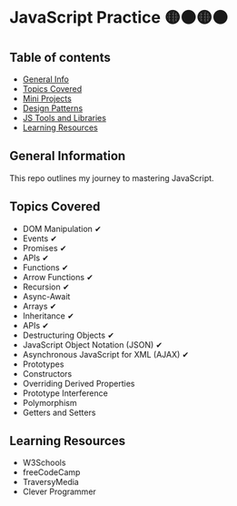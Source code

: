 # JavaScript Practice 🟡⚫🟡⚫

## Table of contents
* [General Info](#general-info)
* [Topics Covered](#topics-covered)
* [Mini Projects](#mini-projects)
* [Design Patterns](#design-patterns)
* [JS Tools and Libraries](#js-tools)
* [Learning Resources](#resources)


## General Information
This repo outlines my journey to mastering JavaScript. 


## Topics Covered

- DOM Manipulation ✔
- Events ✔
- Promises ✔
- APIs ✔
- Functions ✔
- Arrow Functions ✔
- Recursion ✔
- Async-Await 
- Arrays ✔
- Inheritance ✔
- APIs ✔
- Destructuring Objects ✔
- JavaScript Object Notation (JSON) ✔
- Asynchronous JavaScript for XML (AJAX) ✔
- Prototypes
- Constructors
- Overriding Derived Properties
- Prototype Interference
- Polymorphism
- Getters and Setters


<!--## Design Patterns


## JS Tools and Libraries-->


## Learning Resources

- W3Schools
- freeCodeCamp
- TraversyMedia
- Clever Programmer


